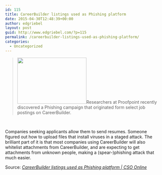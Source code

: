 ```yaml
---
id: 115
title: CareerBuilder listings used as Phishing platform
date: 2015-04-30T12:48:39+00:00
author: edgriebel
layout: post
guid: http://www.edgriebel.com/?p=115
permalink: /careerbuilder-listings-used-as-phishing-platform/
categories:
  - Uncategorized
---
```

<blockquote><a href="http://www.csoonline.com/article/2916524/social-engineering/careerbuilder-listings-used-as-phishing-platform.html?phint=newt%3Ditworld_today&amp;phint=idg_eid%3Daac3ed50382d1bf4dcc7b91b4bb94ef4#tk.ITWNLE_nlt_today_2015-04-30"><img class="  alignleft" src="http://www.edgriebel.com/wp-content/uploads/2015/04/security-phishing-100314300-primary.idge_.jpg" alt="" width="225" height="150" /></a>Researchers at Proofpoint recently discovered a Phishing campaign that originated form select job postings on CareerBuilder.</blockquote>
&nbsp;

Companies seeking applicants allow them to send resumes. Someone figured out how to upload files that install viruses in a staged attack. The brilliant part of it is that most companies using CareerBuilder will also whitelist attachments from CareerBuilder, and are expecting to get attachments from unknown people, making a (spear-)phishing attack that much easier.

Source: <em><a href="http://www.csoonline.com/article/2916524/social-engineering/careerbuilder-listings-used-as-phishing-platform.html">CareerBuilder listings used as Phishing platform | CSO Online</a></em>